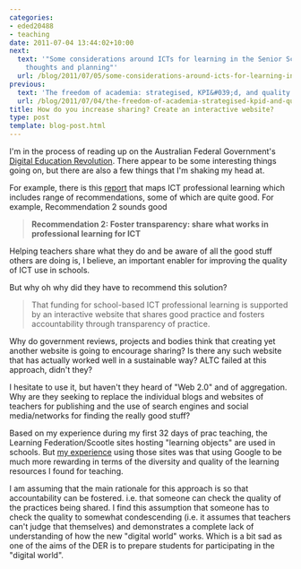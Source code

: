 ```yaml
---
categories:
- eded20488
- teaching
date: 2011-07-04 13:44:02+10:00
next:
  text: '"Some considerations around ICTs for learning in the Senior School: initial
    thoughts and planning"'
  url: /blog/2011/07/05/some-considerations-around-icts-for-learning-in-the-senior-school-initial-thoughts-and-planning/
previous:
  text: 'The freedom of academia: strategised, KPI&#039;d, and quality assured away'
  url: /blog/2011/07/04/the-freedom-of-academia-strategised-kpid-and-quality-assured-away/
title: How do you increase sharing? Create an interactive website?
type: post
template: blog-post.html
---
```

I'm in the process of reading up on the Australian Federal Government's [Digital Education Revolution](http://www.deewr.gov.au/Schooling/DigitalEducationRevolution/Pages/default.aspx). There appear to be some interesting things going on, but there are also a few things that I'm shaking my head at.

For example, there is this [report](http://www.deewr.gov.au/Schooling/DigitalEducationRevolution/DigitalStrategyforTeachers/Documents/ICTMappingFinalReport.pdf) that maps ICT professional learning which includes range of recommendations, some of which are quite good. For example, Recommendation 2 sounds good

> **Recommendation 2: Foster transparency: share what works in professional learning for ICT**

Helping teachers share what they do and be aware of all the good stuff others are doing is, I believe, an important enabler for improving the quality of ICT use in schools.

But why oh why did they have to recommend this solution?

> That funding for school-based ICT professional learning is supported by an interactive website that shares good practice and fosters accountability through transparency of practice.

Why do government reviews, projects and bodies think that creating yet another website is going to encourage sharing? Is there any such website that has actually worked well in a sustainable way? ALTC failed at this approach, didn't they?

I hesitate to use it, but haven't they heard of "Web 2.0" and of aggregation. Why are they seeking to replace the individual blogs and websites of teachers for publishing and the use of search engines and social media/networks for finding the really good stuff?

Based on my experience during my first 32 days of prac teaching, the Learning Federation/Scootle sites hosting "learning objects" are used in schools. But [my experience](/blog/2011/05/08/looking-for-learning-objects-measurement-perimeter-etc/) using those sites was that using Google to be much more rewarding in terms of the diversity and quality of the learning resources I found for teaching.

I am assuming that the main rationale for this approach is so that accountability can be fostered. i.e. that someone can check the quality of the practices being shared. I find this assumption that someone has to check the quality to somewhat condescending (i.e. it assumes that teachers can't judge that themselves) and demonstrates a complete lack of understanding of how the new "digital world" works. Which is a bit sad as one of the aims of the DER is to prepare students for participating in the "digital world".